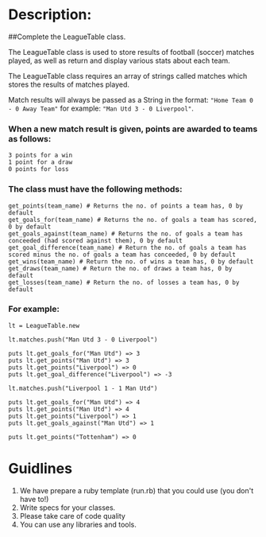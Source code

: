 # Description: #

##Complete the LeagueTable class.

The LeagueTable class is used to store results of football (soccer) matches played, as well as return and display various stats about each team.

The LeagueTable class requires an array of strings called matches which stores the results of matches played.

Match results will always be passed as a String in the format: `"Home Team 0 - 0 Away Team"` for example: `"Man Utd 3 - 0 Liverpool"`.

### When a new match result is given, points are awarded to teams as follows:

    3 points for a win
    1 point for a draw
    0 points for loss

### The class must have the following methods:

    get_points(team_name) # Returns the no. of points a team has, 0 by default
    get_goals_for(team_name) # Returns the no. of goals a team has scored, 0 by default
    get_goals_against(team_name) # Returns the no. of goals a team has conceeded (had scored against them), 0 by default
    get_goal_difference(team_name) # Return the no. of goals a team has scored minus the no. of goals a team has conceeded, 0 by default
    get_wins(team_name) # Return the no. of wins a team has, 0 by default
    get_draws(team_name) # Return the no. of draws a team has, 0 by default
    get_losses(team_name) # Return the no. of losses a team has, 0 by default


### For example:

    lt = LeagueTable.new

    lt.matches.push("Man Utd 3 - 0 Liverpool")

    puts lt.get_goals_for("Man Utd") => 3
    puts lt.get_points("Man Utd") => 3
    puts lt.get_points("Liverpool") => 0
    puts lt.get_goal_difference("Liverpool") => -3

    lt.matches.push("Liverpool 1 - 1 Man Utd")

    puts lt.get_goals_for("Man Utd") => 4
    puts lt.get_points("Man Utd") => 4
    puts lt.get_points("Liverpool") => 1
    puts lt.get_goals_against("Man Utd") => 1

    puts lt.get_points("Tottenham") => 0
    
# Guidlines 
1. We have prepare a ruby template (run.rb) that you could use (you don't have to!) 
2. Write specs for your classes.
3. Please take care of code quality 
4. You can use any libraries and tools.